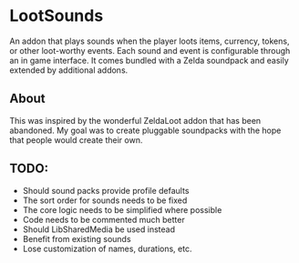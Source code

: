 # LootSounds

An addon that plays sounds when the player loots items, currency, tokens, or
other loot-worthy events. Each sound and event is configurable through an in
game interface. It comes bundled with a Zelda soundpack and easily extended by
additional addons.

## About

This was inspired by the wonderful ZeldaLoot addon that has been abandoned. My
goal was to create pluggable soundpacks with the hope that people would create
their own.

## TODO:

 * Should sound packs provide profile defaults
 * The sort order for sounds needs to be fixed
 * The core logic needs to be simplified where possible
 * Code needs to be commented much better
 * Should LibSharedMedia be used instead
  * Benefit from existing sounds
  * Lose customization of names, durations, etc.
